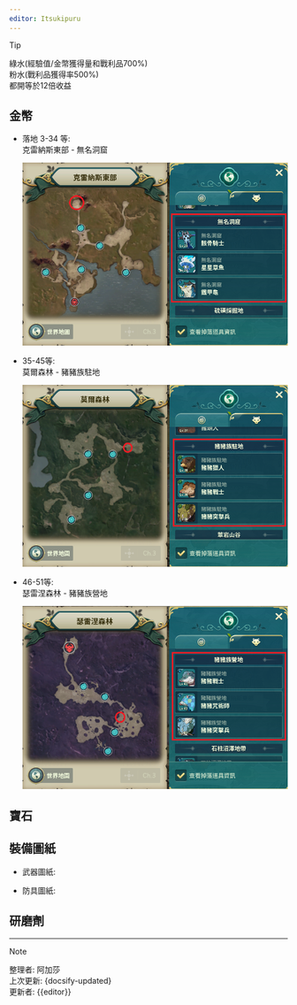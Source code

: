 ```yaml
---
editor: Itsukipuru
---
```


> [!TIP]
> 綠水(經驗值/金幣獲得量和戰利品700%)  
> 粉水(戰利品獲得率500%)  
> 都開等於12倍收益  

## 金幣

* 落地 3-34 等:  
    克雷納斯東部 - 無名洞窟

    ![克雷納斯東部](figures/resources/gold/3-34.png ":size=70%")

* 35-45等:  
    莫爾森林 - 豬豬族駐地

    ![莫爾森林](figures/resources/gold/35-45.png ":size=70%")

* 46-51等:  
    瑟雷涅森林 - 豬豬族營地

    ![瑟雷涅森林](figures/resources/gold/46-51.png ":size=70%")

## 寶石

## 裝備圖紙

* 武器圖紙:

* 防具圖紙:

## 研磨劑

---

> [!NOTE]
> 整理者: 阿加莎  
> 上次更新: {docsify-updated}  
> 更新者: {{editor}}
